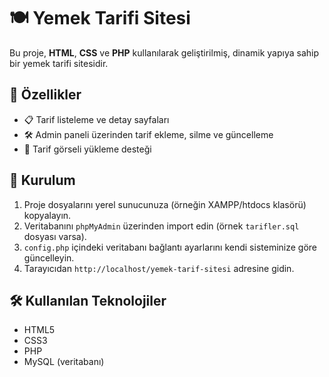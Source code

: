 # 🍽️ Yemek Tarifi Sitesi

Bu proje, **HTML**, **CSS** ve **PHP** kullanılarak geliştirilmiş, dinamik yapıya sahip bir yemek tarifi sitesidir.

## 🔧 Özellikler

- 📋 Tarif listeleme ve detay sayfaları
- 🛠️ Admin paneli üzerinden tarif ekleme, silme ve güncelleme
- 📸 Tarif görseli yükleme desteği

## 🚀 Kurulum

1. Proje dosyalarını yerel sunucunuza (örneğin XAMPP/htdocs klasörü) kopyalayın.
2. Veritabanını `phpMyAdmin` üzerinden import edin (örnek `tarifler.sql` dosyası varsa).
3. `config.php` içindeki veritabanı bağlantı ayarlarını kendi sisteminize göre güncelleyin.
4. Tarayıcıdan `http://localhost/yemek-tarif-sitesi` adresine gidin.

## 🛠️ Kullanılan Teknolojiler

- HTML5
- CSS3
- PHP 
- MySQL (veritabanı)


